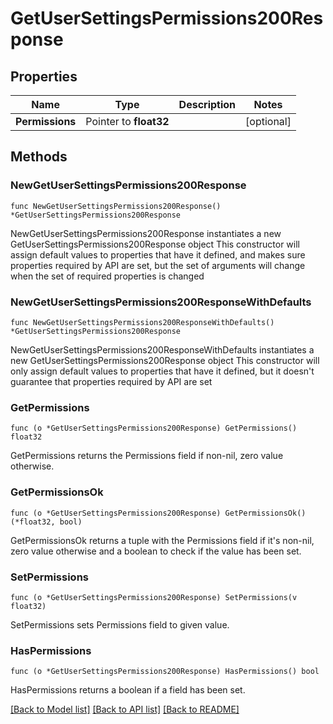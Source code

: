 # GetUserSettingsPermissions200Response

## Properties

Name | Type | Description | Notes
------------ | ------------- | ------------- | -------------
**Permissions** | Pointer to **float32** |  | [optional] 

## Methods

### NewGetUserSettingsPermissions200Response

`func NewGetUserSettingsPermissions200Response() *GetUserSettingsPermissions200Response`

NewGetUserSettingsPermissions200Response instantiates a new GetUserSettingsPermissions200Response object
This constructor will assign default values to properties that have it defined,
and makes sure properties required by API are set, but the set of arguments
will change when the set of required properties is changed

### NewGetUserSettingsPermissions200ResponseWithDefaults

`func NewGetUserSettingsPermissions200ResponseWithDefaults() *GetUserSettingsPermissions200Response`

NewGetUserSettingsPermissions200ResponseWithDefaults instantiates a new GetUserSettingsPermissions200Response object
This constructor will only assign default values to properties that have it defined,
but it doesn't guarantee that properties required by API are set

### GetPermissions

`func (o *GetUserSettingsPermissions200Response) GetPermissions() float32`

GetPermissions returns the Permissions field if non-nil, zero value otherwise.

### GetPermissionsOk

`func (o *GetUserSettingsPermissions200Response) GetPermissionsOk() (*float32, bool)`

GetPermissionsOk returns a tuple with the Permissions field if it's non-nil, zero value otherwise
and a boolean to check if the value has been set.

### SetPermissions

`func (o *GetUserSettingsPermissions200Response) SetPermissions(v float32)`

SetPermissions sets Permissions field to given value.

### HasPermissions

`func (o *GetUserSettingsPermissions200Response) HasPermissions() bool`

HasPermissions returns a boolean if a field has been set.


[[Back to Model list]](../README.md#documentation-for-models) [[Back to API list]](../README.md#documentation-for-api-endpoints) [[Back to README]](../README.md)


